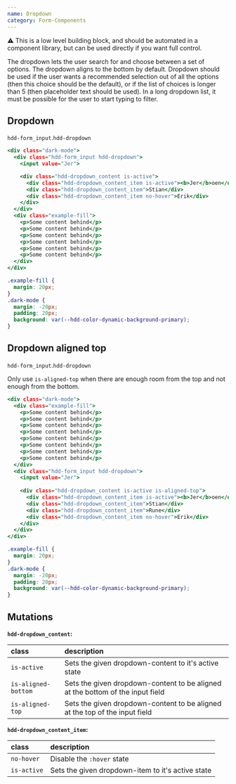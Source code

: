 ```yaml
---
name: Dropdown
category: Form-Components
---
```


⚠️ This is a low level building block, and should be automated in a component library, but can be used directly if you want full control.

The dropdown lets the user search for and choose between a set of options. The dropdown aligns to the bottom by default.
Dropdown should be used if the user wants a recommended selection out of all the options (then this choice should be the default), or if the list of choices is longer than 5 (then placeholder text should be used). In a long dropdown list, it must be possible for the user to start typing to filter.

## Dropdown
`hdd-form_input`.`hdd-dropdown`

```dropdown.html
<div class="dark-mode">
  <div class="hdd-form_input hdd-dropdown">
    <input value="Jer">

    <div class="hdd-dropdown_content is-active">
      <div class="hdd-dropdown_content_item is-active"><b>Jer</b>oen</div>
      <div class="hdd-dropdown_content_item">Stian</div>
      <div class="hdd-dropdown_content_item no-hover">Erik</div>
    </div>
  </div>
  <div class="example-fill">
    <p>Some content behind</p>
    <p>Some content behind</p>
    <p>Some content behind</p>
    <p>Some content behind</p>
    <p>Some content behind</p>
    <p>Some content behind</p>
  </div>
</div>
```
```dropdown.css  hidden
.example-fill {
  margin: 20px;
}
.dark-mode {
  margin: -20px;
  padding: 20px;
  background: var(--hdd-color-dynamic-background-primary);
}
```

## Dropdown aligned top
`hdd-form_input`.`hdd-dropdown`

Only use `is-aligned-top` when there are enough room from the top and not enough from the bottom.
 
```dropdown-top.html
<div class="dark-mode">
  <div class="example-fill">
    <p>Some content behind</p>
    <p>Some content behind</p>
    <p>Some content behind</p>
    <p>Some content behind</p>
    <p>Some content behind</p>
    <p>Some content behind</p>
    <p>Some content behind</p>
    <p>Some content behind</p>
  </div>
  <div class="hdd-form_input hdd-dropdown">
    <input value="Jer">
  
    <div class="hdd-dropdown_content is-active is-aligned-top">
      <div class="hdd-dropdown_content_item is-active"><b>Jer</b>oen</div>
      <div class="hdd-dropdown_content_item">Stian</div>
      <div class="hdd-dropdown_content_item">Rune</div>
      <div class="hdd-dropdown_content_item no-hover">Erik</div>
    </div>
  </div>
</div>
```
```dropdown-top.css  hidden
.example-fill {
  margin: 20px;
}
.dark-mode {
  margin: -20px;
  padding: 20px;
  background: var(--hdd-color-dynamic-background-primary);
}
```



## Mutations
**`hdd-dropdown_content`:**

| class | description|
| :--- | :--- |
| `is-active` | Sets the given dropdown-content to it's active state |
| `is-aligned-bottom` | Sets the given dropdown-content to be aligned at the bottom of the input field |
| `is-aligned-top` | Sets the given dropdown-content to be aligned at the top of the input field |

**`hdd-dropdown_content_item`:**

| class | description|
| :--- | :--- |
| `no-hover` | Disable the `:hover` state |
| `is-active` | Sets the given dropdown-item to it's active state |
